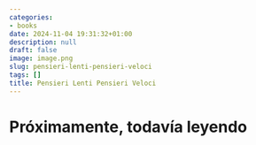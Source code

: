 ```yaml
---
categories:
- books
date: 2024-11-04 19:31:32+01:00
description: null
draft: false
image: image.png
slug: pensieri-lenti-pensieri-veloci
tags: []
title: Pensieri Lenti Pensieri Veloci
---
```


<!-- hash: c05167b028b9 -->
# Próximamente, todavía leyendo